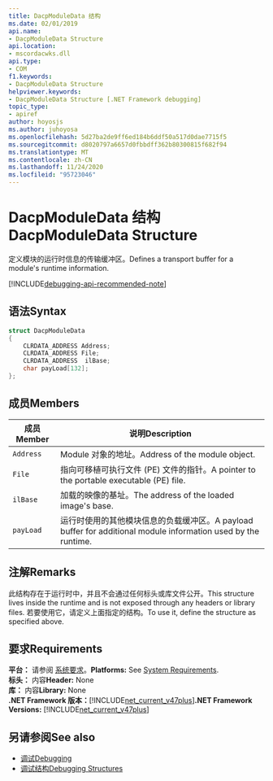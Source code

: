 ```yaml
---
title: DacpModuleData 结构
ms.date: 02/01/2019
api.name:
- DacpModuleData Structure
api.location:
- mscordacwks.dll
api.type:
- COM
f1.keywords:
- DacpModuleData Structure
helpviewer.keywords:
- DacpModuleData Structure [.NET Framework debugging]
topic_type:
- apiref
author: hoyosjs
ms.author: juhoyosa
ms.openlocfilehash: 5d27ba2de9ff6ed184b6ddf50a517d0dae7715f5
ms.sourcegitcommit: d8020797a6657d0fbbdff362b80300815f682f94
ms.translationtype: MT
ms.contentlocale: zh-CN
ms.lasthandoff: 11/24/2020
ms.locfileid: "95723046"
---
```

# <a name="dacpmoduledata-structure"></a><span data-ttu-id="cc1a8-102">DacpModuleData 结构</span><span class="sxs-lookup"><span data-stu-id="cc1a8-102">DacpModuleData Structure</span></span>

<span data-ttu-id="cc1a8-103">定义模块的运行时信息的传输缓冲区。</span><span class="sxs-lookup"><span data-stu-id="cc1a8-103">Defines a transport buffer for a module's runtime information.</span></span>

[!INCLUDE[debugging-api-recommended-note](../../../../includes/debugging-api-recommended-note.md)]

## <a name="syntax"></a><span data-ttu-id="cc1a8-104">语法</span><span class="sxs-lookup"><span data-stu-id="cc1a8-104">Syntax</span></span>

```cpp
struct DacpModuleData
{
    CLRDATA_ADDRESS Address;
    CLRDATA_ADDRESS File;
    CLRDATA_ADDRESS  ilBase;
    char payLoad[132];
};
```

## <a name="members"></a><span data-ttu-id="cc1a8-105">成员</span><span class="sxs-lookup"><span data-stu-id="cc1a8-105">Members</span></span>

| <span data-ttu-id="cc1a8-106">成员</span><span class="sxs-lookup"><span data-stu-id="cc1a8-106">Member</span></span>    | <span data-ttu-id="cc1a8-107">说明</span><span class="sxs-lookup"><span data-stu-id="cc1a8-107">Description</span></span>                                                             |
| --------- | ----------------------------------------------------------------------- |
| `Address` | <span data-ttu-id="cc1a8-108">Module 对象的地址。</span><span class="sxs-lookup"><span data-stu-id="cc1a8-108">Address of the module object.</span></span>                                           |
| `File`    | <span data-ttu-id="cc1a8-109">指向可移植可执行文件 (PE) 文件的指针。</span><span class="sxs-lookup"><span data-stu-id="cc1a8-109">A pointer to the portable executable (PE) file.</span></span>                       |
| `ilBase`  | <span data-ttu-id="cc1a8-110">加载的映像的基址。</span><span class="sxs-lookup"><span data-stu-id="cc1a8-110">The address of the loaded image's base.</span></span>                                 |
| `payLoad` | <span data-ttu-id="cc1a8-111">运行时使用的其他模块信息的负载缓冲区。</span><span class="sxs-lookup"><span data-stu-id="cc1a8-111">A payload buffer for additional module information used by the runtime.</span></span> |

## <a name="remarks"></a><span data-ttu-id="cc1a8-112">注解</span><span class="sxs-lookup"><span data-stu-id="cc1a8-112">Remarks</span></span>

<span data-ttu-id="cc1a8-113">此结构存在于运行时中，并且不会通过任何标头或库文件公开。</span><span class="sxs-lookup"><span data-stu-id="cc1a8-113">This structure lives inside the runtime and is not exposed through any headers or library files.</span></span> <span data-ttu-id="cc1a8-114">若要使用它，请定义上面指定的结构。</span><span class="sxs-lookup"><span data-stu-id="cc1a8-114">To use it, define the structure as specified above.</span></span>

## <a name="requirements"></a><span data-ttu-id="cc1a8-115">要求</span><span class="sxs-lookup"><span data-stu-id="cc1a8-115">Requirements</span></span>

<span data-ttu-id="cc1a8-116">**平台：** 请参阅 [系统要求](../../get-started/system-requirements.md)。</span><span class="sxs-lookup"><span data-stu-id="cc1a8-116">**Platforms:** See [System Requirements](../../get-started/system-requirements.md).</span></span>  
<span data-ttu-id="cc1a8-117">**标头：** 内容</span><span class="sxs-lookup"><span data-stu-id="cc1a8-117">**Header:** None</span></span>  
<span data-ttu-id="cc1a8-118">**库：** 内容</span><span class="sxs-lookup"><span data-stu-id="cc1a8-118">**Library:** None</span></span>  
<span data-ttu-id="cc1a8-119">**.NET Framework 版本：**[!INCLUDE[net_current_v47plus](../../../../includes/net-current-v47plus.md)]</span><span class="sxs-lookup"><span data-stu-id="cc1a8-119">**.NET Framework Versions:** [!INCLUDE[net_current_v47plus](../../../../includes/net-current-v47plus.md)]</span></span>  

## <a name="see-also"></a><span data-ttu-id="cc1a8-120">另请参阅</span><span class="sxs-lookup"><span data-stu-id="cc1a8-120">See also</span></span>

- [<span data-ttu-id="cc1a8-121">调试</span><span class="sxs-lookup"><span data-stu-id="cc1a8-121">Debugging</span></span>](index.md)
- [<span data-ttu-id="cc1a8-122">调试结构</span><span class="sxs-lookup"><span data-stu-id="cc1a8-122">Debugging Structures</span></span>](debugging-structures.md)
